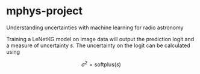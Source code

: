 # mphys-project
Understanding uncertainties with machine learning for radio astronomy

Training a LeNetKG model on image data will output the prediction logit and a measure of uncertainty $s$. The uncertainty on the logit can be calculated using

$$
\sigma^2 = \textrm{softplus}(s)
$$


